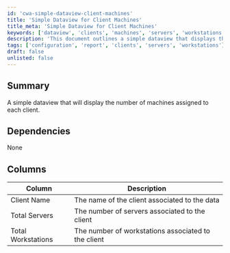 ```yaml
---
id: 'cwa-simple-dataview-client-machines'
title: 'Simple Dataview for Client Machines'
title_meta: 'Simple Dataview for Client Machines'
keywords: ['dataview', 'clients', 'machines', 'servers', 'workstations']
description: 'This document outlines a simple dataview that displays the number of machines assigned to each client, including the total number of servers and workstations associated with each client.'
tags: ['configuration', 'report', 'clients', 'servers', 'workstations']
draft: false
unlisted: false
---
```

## Summary

A simple dataview that will display the number of machines assigned to each client.

## Dependencies

None

## Columns

| Column              | Description                                         |
|---------------------|-----------------------------------------------------|
| Client Name         | The name of the client associated to the data       |
| Total Servers       | The number of servers associated to the client      |
| Total Workstations   | The number of workstations associated to the client  |

